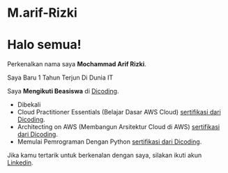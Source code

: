 # M.arif-Rizki

# Halo semua! 

Perkenalkan nama saya **Mochammad Arif Rizki**.

Saya Baru 1 Tahun Terjun Di Dunia IT

Saya **Mengikuti Beasiswa** di [Dicoding](https://www.dicoding.com/).
* Dibekali 
* Cloud Practitioner Essentials (Belajar Dasar AWS Cloud) [sertifikasi dari Dicoding](https://www.dicoding.com/certificates/GRX5K47O2Z0M).
* Architecting on AWS (Membangun Arsitektur Cloud di AWS) [sertifikasi dari Dicoding](https://www.dicoding.com/certificates/MRZMKV46NPYQ).
* Memulai Pemrograman Dengan Python [sertifikasi dari Dicoding](https://www.dicoding.com/certificates/JLX13K4D6P72).
 
Jika kamu tertarik untuk berkenalan dengan saya, silakan ikuti akun [Linkedin](https://www.linkedin.com/in/mochammad-arif-rizki-046663172/).

